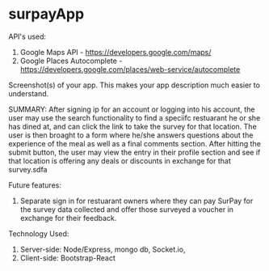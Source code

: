 # surpayApp

API's used:
1. Google Maps API - https://developers.google.com/maps/
2. Google Places Autocomplete - https://developers.google.com/places/web-service/autocomplete

Screenshot(s) of your app. This makes your app description much easier to understand.

SUMMARY: 
After signing ip for an account or logging into his account, the user may use the search functionality to find a speciifc restuarant he or she has dined at, and can click the link to take the survey for that location. The user is then broaght to a form where he/she answers questions about the experience of the meal as well as a final comments section. After hitting the submit button, the user may view the entry in their profile section and see if that location is offering any deals or discounts in exchange for that survey.sdfa

Future features:
1. Separate sign in for restuarant owners where they can pay SurPay for the survey data collected and offer those surveyed a voucher in exchange for their feedback. 

Technology Used:<br>
1. Server-side: Node/Express, mongo db, Socket.io,<br> 
2. Client-side: Bootstrap-React
